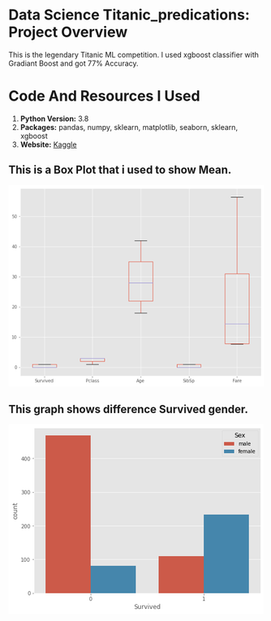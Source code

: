# Data Science Titanic_predications: Project Overview
This is the legendary Titanic ML competition.
I used xgboost classifier with Gradiant Boost and got 77% Accuracy.


# Code And Resources I Used
1. **Python Version:**  3.8
2. **Packages:** pandas, numpy, sklearn, matplotlib, seaborn, sklearn, xgboost
3. **Website:** [Kaggle](https://www.kaggle.com/c/titanic/data)


## This is a Box Plot that i used to show Mean. 
![Box Plot](/box_plot.png)




## This graph shows difference Survived gender.
![Survived Based On Gender](/survived_basedon_gender.png)
